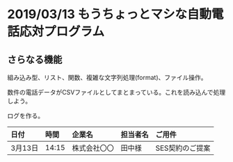 # 2019/03/13 もうちょっとマシな自動電話応対プログラム

## さらなる機能

組み込み型、リスト、関数、複雑な文字列処理(format)、ファイル操作。

数件の電話データがCSVファイルとしてまとまっている。これを読み込んで処理しよう。

ログを作る。

|日付|時間|企業名|担当者名|ご用件|
|:--|:--|:--|:--|:--|
|3月13日|14:15|株式会社〇〇|田中様|SES契約のご提案|

